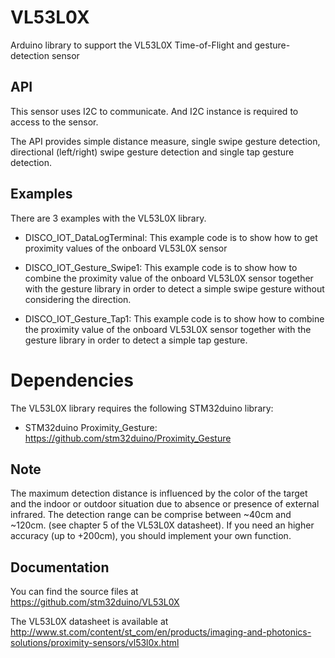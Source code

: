 # VL53L0X
Arduino library to support the VL53L0X Time-of-Flight and gesture-detection sensor

## API

This sensor uses I2C to communicate. And I2C instance is required to access to the sensor.

The API provides simple distance measure, single swipe gesture detection,
directional (left/right) swipe gesture detection and single tap gesture detection.

## Examples

There are 3 examples with the VL53L0X library.
* DISCO_IOT_DataLogTerminal: This example code is to show how to get proximity
  values of the onboard VL53L0X sensor

* DISCO_IOT_Gesture_Swipe1: This example code is to show how to combine the
  proximity value of the onboard VL53L0X sensor together with the gesture library
  in order to detect a simple swipe gesture without considering the direction.

* DISCO_IOT_Gesture_Tap1: This example code is to show how to combine the
  proximity value of the onboard VL53L0X sensor together with the gesture
  library in order to detect a simple tap gesture.
  
# Dependencies

The VL53L0X library requires the following STM32duino library:

* STM32duino Proximity_Gesture: https://github.com/stm32duino/Proximity_Gesture

## Note

The maximum detection distance is influenced by the color of the target and
the indoor or outdoor situation due to absence or presence of external
infrared.
The detection range can be comprise between ~40cm and ~120cm. (see chapter 5 of
the VL53L0X datasheet).
If you need an higher accuracy (up to +200cm), you should implement your own
function.

## Documentation

You can find the source files at  
https://github.com/stm32duino/VL53L0X

The VL53L0X datasheet is available at  
http://www.st.com/content/st_com/en/products/imaging-and-photonics-solutions/proximity-sensors/vl53l0x.html
